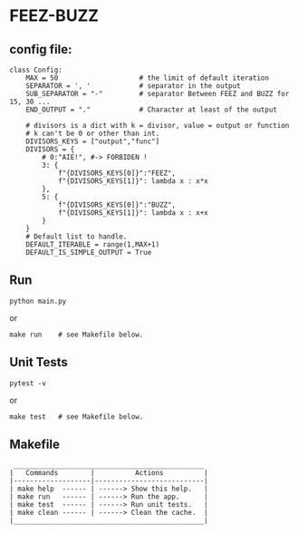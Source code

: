 # FEEZ-BUZZ

## config file:

    class Config:
        MAX = 50                    # the limit of default iteration 
        SEPARATOR = ', '            # separator in the output
        SUB_SEPARATOR = "-"         # separator Between FEEZ and BUZZ for 15, 30 ... 
        END_OUTPUT = "."            # Character at least of the output
        
        # divisors is a dict with k = divisor, value = output or function
        # k can't be 0 or other than int.
        DIVISORS_KEYS = ["output","func"]
        DIVISORS = {
            # 0:"AIE!", #-> FORBIDEN !
            3: {
                f"{DIVISORS_KEYS[0]}":"FEEZ",
                f"{DIVISORS_KEYS[1]}": lambda x : x*x
            },
            5: {
                f"{DIVISORS_KEYS[0]}":"BUZZ",
                f"{DIVISORS_KEYS[1]}": lambda x : x+x
            }
        }
        # Default list to handle.
        DEFAULT_ITERABLE = range(1,MAX+1)
        DEFAULT_IS_SIMPLE_OUTPUT = True


## Run

    python main.py

or

    make run    # see Makefile below.

## Unit Tests

    pytest -v

or

    make test   # see Makefile below.

## Makefile

     _______________________________________________
    |   Commands        |          Actions          |
    |-------------------|---------------------------|
    | make help  ------ | ------> Show this help.   |
    | make run   ------ | ------> Run the app.      |
    | make test  ------ | ------> Run unit tests.   |
    | make clean ------ | ------> Clean the cache.  |
    |_______________________________________________|